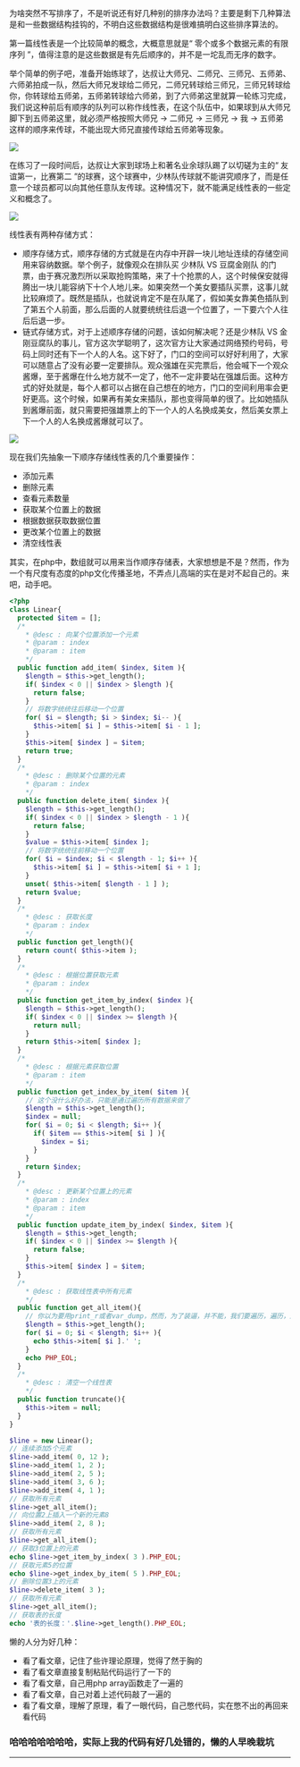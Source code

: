 为啥突然不写排序了，不是听说还有好几种别的排序办法吗？主要是剩下几种算法是和一些数据结构挂钩的，不明白这些数据结构是很难搞明白这些排序算法的。

第一篇线性表是一个比较简单的概念，大概意思就是“ 零个或多个数据元素的有限序列 ”，值得注意的是这些数据是有先后顺序的，并不是一坨乱而无序的数字。

举个简单的例子吧，准备开始练球了，达叔让大师兄、二师兄、三师兄、五师弟、六师弟拍成一队，然后大师兄发球给二师兄，二师兄转球给三师兄，三师兄转球给你，你转球给五师弟，五师弟转球给六师弟，到了六师弟这里就算一轮练习完成，我们说这种前后有顺序的队列可以称作线性表，在这个队伍中，如果球到从大师兄脚下到五师弟这里，就必须严格按照大师兄 -> 二师兄 -> 三师兄 -> 我 -> 五师弟这样的顺序来传球，不能出现大师兄直接传球给五师弟等现象。

![](http://static.ti-node.com/6401618099149209600)

在练习了一段时间后，达叔让大家到球场上和著名业余球队踢了以切磋为主的“ 友谊第一，比赛第二 ”的球赛，这个球赛中，少林队传球就不能讲究顺序了，而是任意一个球员都可以向其他任意队友传球。这种情况下，就不能满足线性表的一些定义和概念了。

![](http://static.ti-node.com/6401621180733718528)

线性表有两种存储方式：
- 顺序存储方式，顺序存储的方式就是在内存中开辟一块儿地址连续的存储空间用来容纳数据。举个例子，就像观众在排队买 少林队 VS 豆腐金刚队 的门票，由于赛况激烈所以采取抢购策略，来了十个抢票的人，这个时候保安就得腾出一块儿能容纳下十个人地儿来。如果突然一个美女要插队买票，这事儿就比较麻烦了。既然是插队，也就说肯定不是在队尾了，假如美女靠美色插队到了第五个人前面，那么后面的人就要统统往后退一个位置了，一下要六个人往后后退一步。
- 链式存储方式，对于上述顺序存储的问题，该如何解决呢？还是少林队 VS 金刚豆腐队的事儿，官方这次学聪明了，这次官方让大家通过网络预约号码，号码上同时还有下一个人的人名。这下好了，门口的空间可以好好利用了，大家可以随意占了没有必要一定要排队。观众强雄在买完票后，他会喊下一个观众酱爆，至于酱爆在什么地方就不一定了，他不一定非要站在强雄后面。这种方式的好处就是，每个人都可以占据在自己想在的地方，门口的空间利用率会更好更高。这个时候，如果再有美女来插队，那也变得简单的很了。比如她插队到酱爆前面，就只需要把强雄票上的下一个人的人名换成美女，然后美女票上下一个人的人名换成酱爆就可以了。

![](http://static.ti-node.com/6401653572303323137)

现在我们先抽象一下顺序存储线性表的几个重要操作：
- 添加元素
- 删除元素
- 查看元素数量
- 获取某个位置上的数据
- 根据数据获取数据位置
- 更改某个位置上的数据
- 清空线性表

其实，在php中，数组就可以用来当作顺序存储表，大家想想是不是？然而，作为一个有尺度有态度的php文化传播圣地，不弄点儿高端的实在是对不起自己的。来吧，动手吧。
```php
<?php
class Linear{
  protected $item = [];
  /*
    * @desc : 向某个位置添加一个元素
	* @param : index
	* @param : item
    */
  public function add_item( $index, $item ){
    $length = $this->get_length();
	if( $index < 0 || $index > $length ){
	  return false;
	}
	// 将数字统统往后移动一个位置
	for( $i = $length; $i > $index; $i-- ){
	  $this->item[ $i ] = $this->item[ $i - 1 ];
	}
    $this->item[ $index ] = $item;
	return true;
  }
  /*
    * @desc : 删除某个位置的元素
	* @param : index
    */  
  public function delete_item( $index ){
    $length = $this->get_length();
	if( $index < 0 || $index > $length - 1 ){
	  return false;
	}
	$value = $this->item[ $index ];
	// 将数字统统往前移动一个位置
	for( $i = $index; $i < $length - 1; $i++ ){
	  $this->item[ $i ] = $this->item[ $i + 1 ];
	}
	unset( $this->item[ $length - 1 ] );
	return $value;
  }
  /*
    * @desc : 获取长度
	* @param : index
    */  
  public function get_length(){
    return count( $this->item );
  }
  /*
    * @desc : 根据位置获取元素
	* @param : index
    */  
  public function get_item_by_index( $index ){
    $length = $this->get_length();
	if( $index < 0 || $index >= $length ){
	  return null;
	}
	return $this->item[ $index ];
  }
  /*
    * @desc : 根据元素获取位置
	* @param : item
    */  
  public function get_index_by_item( $item ){
    // 这个没什么好办法，只能是通过遍历所有数据来做了
	$length = $this->get_length();
	$index = null;
	for( $i = 0; $i < $length; $i++ ){
	  if( $item == $this->item[ $i ] ){
	    $index = $i;
	  }
	}
	return $index;
  }
  /*
    * @desc : 更新某个位置上的元素
	* @param : index
	* @param : item
    */
  public function update_item_by_index( $index, $item ){
    $length = $this->get_length;
	if( $index < 0 || $index >= $length ){
	  return false;
	}
	$this->item[ $index ] = $item;
  }
  /*
    * @desc : 获取线性表中所有元素
    */
  public function get_all_item(){
    // 你以为要用print_r或者var_dump，然而，为了装逼，并不能，我们要遍历，遍历，遍历！
	$length = $this->get_length();
	for( $i = 0; $i < $length; $i++ ){
	  echo $this->item[ $i ].' ';
	}
    echo PHP_EOL;
  }
  /*
    * @desc : 清空一个线性表
    */  
  public function truncate(){
    $this->item = null;
  }
}

$line = new Linear();
// 连续添加5个元素
$line->add_item( 0, 12 );
$line->add_item( 1, 2 );
$line->add_item( 2, 5 );
$line->add_item( 3, 6 );
$line->add_item( 4, 1 );
// 获取所有元素
$line->get_all_item();
// 向位置2上插入一个新的元素8
$line->add_item( 2, 8 );
// 获取所有元素
$line->get_all_item();
// 获取3位置上的元素
echo $line->get_item_by_index( 3 ).PHP_EOL;
// 获取元素5的位置
echo $line->get_index_by_item( 5 ).PHP_EOL;
// 删除位置3上的元素
$line->delete_item( 3 );
// 获取所有元素
$line->get_all_item();
// 获取表的长度
echo '表的长度：'.$line->get_length().PHP_EOL;
```

懒的人分为好几种：
- 看了看文章，记住了些许理论原理，觉得了然于胸的
- 看了看文章直接复制粘贴代码运行了一下的
- 看了看文章，自己用php array函数走了一遍的
- 看了看文章，自己对着上述代码敲了一遍的
- 看了看文章，理解了原理，看了一眼代码，自己憋代码，实在憋不出的再回来看代码

### 哈哈哈哈哈哈哈，实际上我的代码有好几处错的，懒的人早晚栽坑

------
